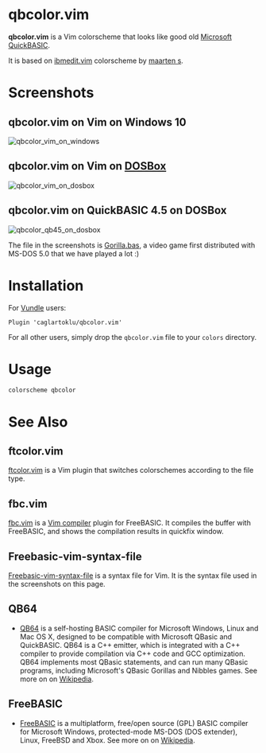 # qbcolor.vim

**qbcolor.vim** is a Vim colorscheme that looks like good old [Microsoft QuickBASIC](https://en.wikipedia.org/wiki/QuickBASIC).

It is based on
[ibmedit.vim](https://www.vim.org/scripts/script.php?script_id=385)
colorscheme by [maarten s](https://www.vim.org/account/profile.php?user_id=955).


# Screenshots

## qbcolor.vim on Vim on Windows 10

![qbcolor_vim_on_windows](https://user-images.githubusercontent.com/2071639/57197863-c5fb9700-6f74-11e9-95f1-1699e4df0981.png)

## qbcolor.vim on Vim on [DOSBox](https://www.dosbox.com/)

![qbcolor_vim_on_dosbox](https://user-images.githubusercontent.com/2071639/57197862-c300a680-6f74-11e9-842f-cb1c50182f44.png)

## qbcolor.vim on QuickBASIC 4.5 on DOSBox

![qbcolor_qb45_on_dosbox](https://user-images.githubusercontent.com/2071639/57197858-bda35c00-6f74-11e9-8b9e-6cef8645364e.png)

The file in the screenshots is [Gorilla.bas](https://en.wikipedia.org/wiki/Gorillas_(video_game)),
a video game first distributed with MS-DOS 5.0 that we have played a lot :)


# Installation

For [Vundle](https://github.com/gmarik/vundle) users:

    Plugin 'caglartoklu/qbcolor.vim'

For all other users, simply drop the `qbcolor.vim` file to your
`colors` directory.


# Usage

    colorscheme qbcolor


# See Also

## ftcolor.vim

[ftcolor.vim](https://github.com/caglartoklu/ftcolor.vim) is a Vim plugin that switches colorschemes according to the file type.

## fbc.vim

[fbc.vim](https://github.com/caglartoklu/fbc.vim) is a [Vim compiler](http://www.vim.org/scripts/script.php?script_id=2691) plugin for FreeBASIC.
It compiles the buffer with FreeBASIC, and shows the compilation results in quickfix window.

## Freebasic-vim-syntax-file

[Freebasic-vim-syntax-file](https://github.com/vim-scripts/Freebasic-vim-syntax-file) is a syntax file for Vim.
It is the syntax file used in the screenshots on this page.

## QB64

- [QB64](https://www.qb64.org/) is a self-hosting BASIC compiler for Microsoft Windows, Linux and Mac OS X, designed to be compatible with Microsoft QBasic and QuickBASIC. QB64 is a C++ emitter, which is integrated with a C++ compiler to provide compilation via C++ code and GCC optimization.
QB64 implements most QBasic statements, and can run many QBasic programs, including Microsoft's QBasic Gorillas and Nibbles games.
See more on on [Wikipedia](https://en.wikipedia.org/wiki/QB64).

## FreeBASIC

- [FreeBASIC](https://www.freebasic.net/) is a multiplatform, free/open source (GPL) BASIC compiler for Microsoft Windows, protected-mode MS-DOS (DOS extender), Linux, FreeBSD and Xbox.
See more on on [Wikipedia](https://en.wikipedia.org/wiki/FreeBASIC).
